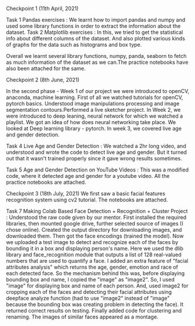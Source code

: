 Checkpoint 1 (11th April, 2021)


Task 1
Pandas exercises : We learnt how to import pandas and numpy and used some library functions in order to extract the information about the dataset.
Task 2 
Matplotlib exercises : In this, we tried to get the statistical info about different columns of the dataset. And also plotted various kinds of graphs for the data such as histograms and box type.

Overall we learnt several library functions, numpy, panda, seaborn to fetch as much information of the dataset as we can.The practice notebooks have also been attached for the same.

Checkpoint 2  (8th June, 2021)

In the second phase - Week 1 of our project we were introduced to openCV, anaconda, machine learning. First of all we watched tutorials for openCV, pytorch basics. Understood image manipulations processing and image segmentation contours.Performed a live sketcher project. 
In Week 2, we were introduced to deep leaning, neural network for which we watched a playlist. We got an idea of how does neural networking take place. We looked at Deep learning library - pytorch.
In week 3, we covered live age and gender detection.

Task 4
Live Age and Gender Detection : We watched a 2hr long video, and understood and wrote the code to detect live age and gender. But it turned out that it wasn't trained properly since it gave wrong results sometimes.

Task 5
Age and Gender Detection on YouTube Videos : This was a modified code, where it detected age and gender for a youtube video.
All the practice notebooks are attached.

Checkpoint 3 (18th July, 2021)
We first saw a basic facial features recognition system using cv2 tutorial. The notebooks are attached.

Task 7
Making Colab Based Face Detection + Recognition + Cluster Project : Understood the raw code given by our mentor. First installed the required libraries, then mounted google drive, further selected source of images (I chose online). Created the output directory for downloading images, and downloaded them. Then got the face encodings (trained the model). 
Now we uploaded a test image to detect and recognize each of the faces by bounding it in a box and displaying person's name. Here we used the dlib library and face_recognition module that outputs a list of 128 real-valued numbers that are used to quantify a face.
I added an extra feature of "facial attributes analysis" which returns the age, gender, emotion and race of each detected face. 
So the mechanism behind this was, before displaying bounding box and name, I copied the "image" as "image2". So, I used "image" for displaying box and name of each person. And, used image2 for cropping each of the faces and detecting their facial attributes using deepface analyze function (had to use "image2" instead of "image" because the bounding box was creating problem in detecting the face).
It returned correct results on testing.
Finally added code for clustering and renaming. The images of similar faces appeared as a montage.



